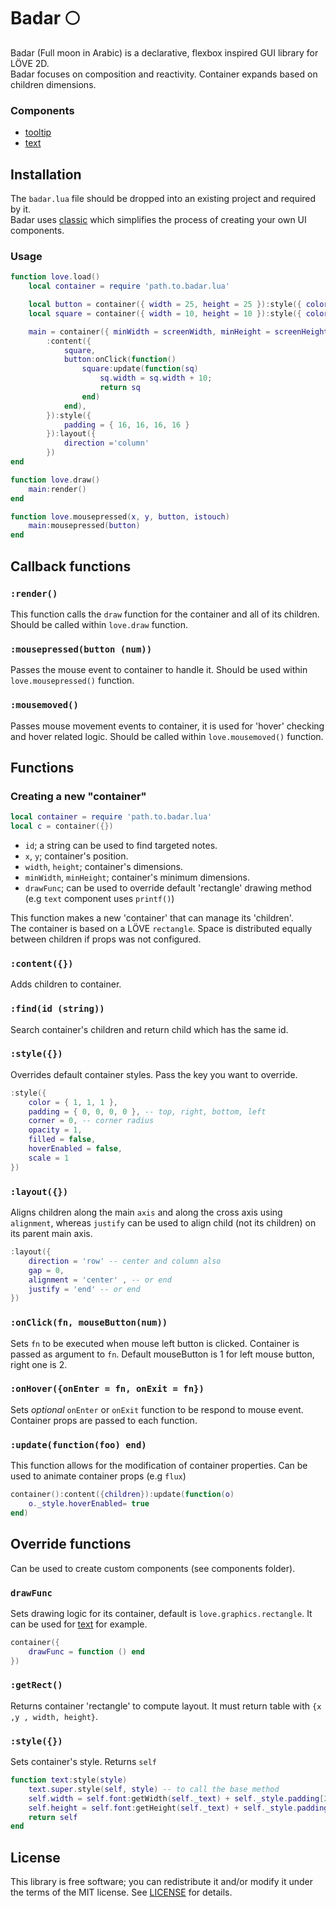 # Badar 🌕

Badar (Full moon in Arabic) is a declarative, flexbox inspired GUI library for LÖVE 2D.<br>
Badar focuses on composition and reactivity. Container expands based on children dimensions.

### Components

- [tooltip](Components/tooltip.md)
- [text](components/text.lua)

## Installation

The `badar.lua` file should be dropped into an existing project and required by it.<br>
Badar uses [classic](https://github.com/rxi/classic) which simplifies the process of creating your own UI components.

### Usage

```lua
function love.load()
    local container = require 'path.to.badar.lua'

    local button = container({ width = 25, height = 25 }):style({ color = { 1, 0, 0 } })
    local square = container({ width = 10, height = 10 }):style({ color = { 1, 0, 0 }, filled = true })

    main = container({ minWidth = screenWidth, minHeight = screenHeight, hideBorder = true })
        :content({
            square,
            button:onClick(function()
                square:update(function(sq)
                    sq.width = sq.width + 10;
                    return sq
                end)
            end),
        }):style({
            padding = { 16, 16, 16, 16 }
        }):layout({
            direction ='column'
        })
end

function love.draw()
    main:render()
end

function love.mousepressed(x, y, button, istouch)
    main:mousepressed(button)
end
```

## Callback functions

### `:render()`

This function calls the `draw` function for the container and all of its children.
Should be called within `love.draw` function.

### `:mousepressed(button (num))`

Passes the mouse event to container to handle it. Should be used within `love.mousepressed()` function.

### `:mousemoved()`

Passes mouse movement events to container, it is used for 'hover' checking and hover related logic. Should be called within `love.mousemoved()` function.

## Functions

### Creating a new "container"

```lua
local container = require 'path.to.badar.lua'
local c = container({})
```

- `id`; a string can be used to find targeted notes.
- `x`, `y`; container's position.
- `width`, `height`; container's dimensions.
- `minWidth`, `minHeight`; container's minimum dimensions.
- `drawFunc`; can be used to override default 'rectangle' drawing method (e.g `text` component uses `printf()`)

This function makes a new 'container' that can manage its 'children'. <br>
The container is based on a LÖVE `rectangle`. Space is distributed equally between children if props was not configured.

### `:content({})`

Adds children to container.

### `:find(id (string))`

Search container's children and return child which has the same id.

### `:style({})`

Overrides default container styles. Pass the key you want to override.

```lua
:style({
    color = { 1, 1, 1 },
    padding = { 0, 0, 0, 0 }, -- top, right, bottom, left
    corner = 0, -- corner radius
    opacity = 1,
    filled = false,
    hoverEnabled = false,
    scale = 1
})
```

### `:layout({})`

Aligns children along the main `axis` and along the cross axis using `alignment`, whereas `justify` can be used to align child (not its children) on its parent main axis. <br>

```lua
:layout({
    direction = 'row' -- center and column also
    gap = 0,
    alignment = 'center' , -- or end
    justify = 'end' -- or end
})
```

### `:onClick(fn, mouseButton(num))`

Sets `fn` to be executed when mouse left button is clicked. Container is passed as argument to `fn`. Default mouseButton is 1 for left mouse button, right one is 2.

### `:onHover({onEnter = fn, onExit = fn})`

Sets _optional_ `onEnter` or `onExit` function to be respond to mouse event. Container props are passed to each function.

### `:update(function(foo) end)`

This function allows for the modification of container properties. Can be used to animate container props (e.g `flux`)

```lua
container():content({children}):update(function(o)
    o._style.hoverEnabled= true
end)
```

## Override functions

Can be used to create custom components (see components folder).

### `drawFunc`

Sets drawing logic for its container, default is `love.graphics.rectangle`. It can be used for [text](components/text.lua) for example.

```lua
container({
    drawFunc = function () end
})
```

### `:getRect()`

Returns container 'rectangle' to compute layout. It must return table with `{x ,y , width, height}`.

### `:style({})`

Sets container's style. Returns `self`

```lua
function text:style(style)
    text.super.style(self, style) -- to call the base method
    self.width = self.font:getWidth(self._text) + self._style.padding[2] + self._style.padding[4]
    self.height = self.font:getHeight(self._text) + self._style.padding[1] + self._style.padding[3]
    return self
end
```

## License

This library is free software; you can redistribute it and/or modify it under
the terms of the MIT license. See [LICENSE](LICENSE) for details.
